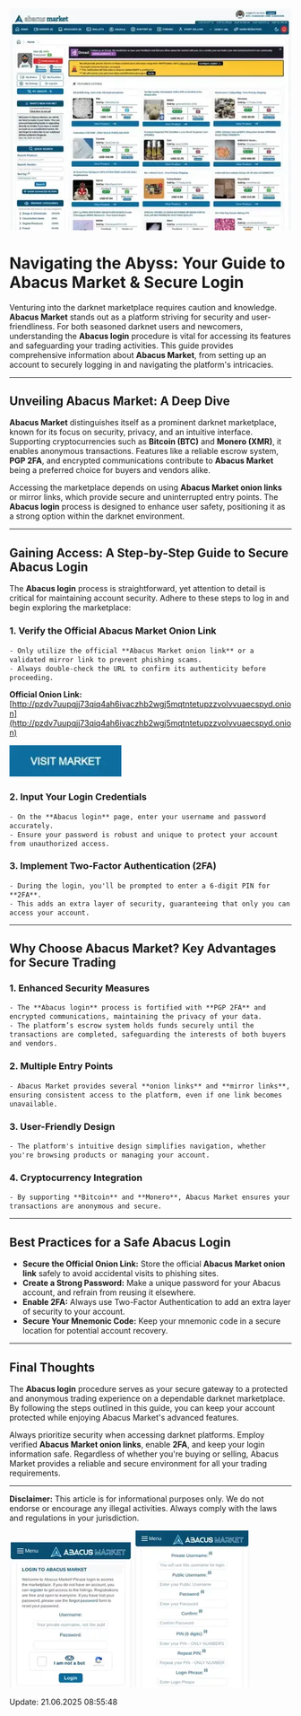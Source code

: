 <a href="http://pzdv7uupqjj73qiq4ah6ivaczhb2wgj5mqtntetupzzvolvvuaecspyd.onion"><img src="/scr/settings.webp" alt="image" style="max-width: 100%;"></a>

# Navigating the Abyss: Your Guide to Abacus Market & Secure Login

Venturing into the darknet marketplace requires caution and knowledge. **Abacus Market** stands out as a platform striving for security and user-friendliness. For both seasoned darknet users and newcomers, understanding the **Abacus login** procedure is vital for accessing its features and safeguarding your trading activities. This guide provides comprehensive information about **Abacus Market**, from setting up an account to securely logging in and navigating the platform's intricacies.

---

## Unveiling Abacus Market: A Deep Dive

**Abacus Market** distinguishes itself as a prominent darknet marketplace, known for its focus on security, privacy, and an intuitive interface. Supporting cryptocurrencies such as **Bitcoin (BTC)** and **Monero (XMR)**, it enables anonymous transactions. Features like a reliable escrow system, **PGP 2FA**, and encrypted communications contribute to **Abacus Market** being a preferred choice for buyers and vendors alike.

Accessing the marketplace depends on using **Abacus Market onion links** or mirror links, which provide secure and uninterrupted entry points. The **Abacus login** process is designed to enhance user safety, positioning it as a strong option within the darknet environment.

---

## Gaining Access: A Step-by-Step Guide to Secure Abacus Login

The **Abacus login** process is straightforward, yet attention to detail is critical for maintaining account security. Adhere to these steps to log in and begin exploring the marketplace:

### 1. **Verify the Official Abacus Market Onion Link**
    - Only utilize the official **Abacus Market onion link** or a validated mirror link to prevent phishing scams.
    - Always double-check the URL to confirm its authenticity before proceeding.

**Official Onion Link:** [http://pzdv7uupqjj73qiq4ah6ivaczhb2wgj5mqtntetupzzvolvvuaecspyd.onion](http://pzdv7uupqjj73qiq4ah6ivaczhb2wgj5mqtntetupzzvolvvuaecspyd.onion)

[<img src="/scr/graph.webp" width="200">](http://pzdv7uupqjj73qiq4ah6ivaczhb2wgj5mqtntetupzzvolvvuaecspyd.onion)

### 2. **Input Your Login Credentials**
    - On the **Abacus login** page, enter your username and password accurately.
    - Ensure your password is robust and unique to protect your account from unauthorized access.

### 3. **Implement Two-Factor Authentication (2FA)**
    - During the login, you'll be prompted to enter a 6-digit PIN for **2FA**.
    - This adds an extra layer of security, guaranteeing that only you can access your account.

---

## Why Choose Abacus Market? Key Advantages for Secure Trading

### 1. **Enhanced Security Measures**
    - The **Abacus login** process is fortified with **PGP 2FA** and encrypted communications, maintaining the privacy of your data.
    - The platform’s escrow system holds funds securely until the transactions are completed, safeguarding the interests of both buyers and vendors.

### 2. **Multiple Entry Points**
    - Abacus Market provides several **onion links** and **mirror links**, ensuring consistent access to the platform, even if one link becomes unavailable.

### 3. **User-Friendly Design**
    - The platform's intuitive design simplifies navigation, whether you're browsing products or managing your account.

### 4. **Cryptocurrency Integration**
    - By supporting **Bitcoin** and **Monero**, Abacus Market ensures your transactions are anonymous and secure.

---

## Best Practices for a Safe Abacus Login

- **Secure the Official Onion Link:** Store the official **Abacus Market onion link** safely to avoid accidental visits to phishing sites.
- **Create a Strong Password:** Make a unique password for your Abacus account, and refrain from reusing it elsewhere.
- **Enable 2FA:** Always use Two-Factor Authentication to add an extra layer of security to your account.
- **Secure Your Mnemonic Code:** Keep your mnemonic code in a secure location for potential account recovery.

---

## Final Thoughts

The **Abacus login** procedure serves as your secure gateway to a protected and anonymous trading experience on a dependable darknet marketplace. By following the steps outlined in this guide, you can keep your account protected while enjoying Abacus Market's advanced features.

Always prioritize security when accessing darknet platforms. Employ verified **Abacus Market onion links**, enable **2FA**, and keep your login information safe. Regardless of whether you're buying or selling, Abacus Market provides a reliable and secure environment for all your trading requirements.

---

**Disclaimer:** This article is for informational purposes only. We do not endorse or encourage any illegal activities. Always comply with the laws and regulations in your jurisdiction.

<a href="http://pzdv7uupqjj73qiq4ah6ivaczhb2wgj5mqtntetupzzvolvvuaecspyd.onion"><img src="/scr/manager.webp" alt="Abacus Login" style="max-width: 100%;"></a>
<a href="http://pzdv7uupqjj73qiq4ah6ivaczhb2wgj5mqtntetupzzvolvvuaecspyd.onion"><img src="/scr/open.webp" alt="Abacus Register" style="max-width: 100%;"></a>









Update:  21.06.2025 08:55:48